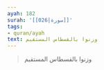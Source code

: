 ```yaml
---
ayah: 182
surah: '[[026|سورة]]'
tags:
- quran/ayah
text: وزنوا بالقسطاس المستقيم
---
```

> وزنوا بالقسطاس المستقيم
